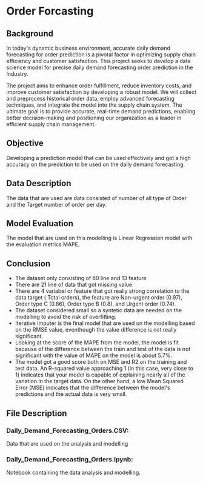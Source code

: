 # Order Forcasting

## Background
In today's dynamic business environment, accurate daily demand forecasting for order prediction is a pivotal factor in optimizing supply chain efficiency and customer satisfaction. This project seeks to develop a data science model for precise daily demand forecasting order prediction in the Industry.

The project aims to enhance order fulfillment, reduce inventory costs, and improve customer satisfaction by developing a robust model. We will collect and preprocess historical order data, employ advanced forecasting techniques, and integrate the model into the supply chain system. The ultimate goal is to provide accurate, real-time demand predictions, enabling better decision-making and positioning our organization as a leader in efficient supply chain management.

## Objective
Developing a prediction model that can be used effectively and got a high accuracy on the prediction to be used on the daily demand forecasting.

## Data Description
The data that are used are data consisted of number of all type of Order and the Target number of order per day.

## Model Evaluation
The model that are used on this modelling is Linear Regression model with the evaluation metrics MAPE. 

## Conclusion
* The dataset only consisting of 60 line and 13 feature
* There are 21 line of data that got missing value
* There are 4 variabel or feature that got really strong correlation to the data target ( Total orders), the feature are Non-urgent order (0.97), Order type C (0.86), Order type B (0.8), and Urgent order (0.74). 
* The dataset considered small so a syntetic data are needed on the modelling to avoid the risk of overfitting.
* Iterative Imputer is the final model that are used on the modelling based on the RMSE value, eventhough the value difference is not really significant.
* Looking at the score of the MAPE from the model, the model is fit because of the difference between the train and test of the data is not significant with the value of MAPE on the model is about 5.7%.
* The model got a good score both on MSE and R2 on the training and test data. An R-squared value approaching 1 (in this case, very close to 1) indicates that your model is capable of explaining nearly all of the variation in the target data. On the other hand, a low Mean Squared Error (MSE) indicates that the difference between the model's predictions and the actual data is very small.

## File Description
### Daily_Demand_Forecasting_Orders.CSV:
Data that are used on the analysis and modelling
### Daily_Demand_Forecasting_Orders.ipynb:
Notebook containing the data analysis and modelling.
